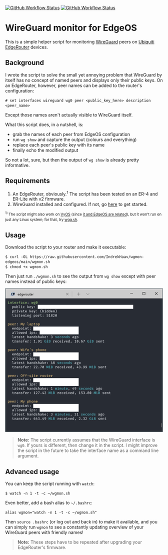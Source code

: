 [![GitHub Workflow Status](https://img.shields.io/github/actions/workflow/status/IndrekHaav/wgmon-edgeos/lint.yml?branch=main)](https://github.com/IndrekHaav/wgmon-edgeos/actions/workflows/lint.yml) [![GitHub Workflow Status](https://img.shields.io/github/actions/workflow/status/IndrekHaav/wgmon-edgeos/link-check.yml?branch=main&label=link-check)](https://github.com/IndrekHaav/wgmon-edgeos/actions/workflows/link-check.yml)

# WireGuard monitor for EdgeOS

This is a simple helper script for monitoring [WireGuard](https://www.wireguard.com/) peers on [Ubiquiti EdgeRouter](https://www.ui.com/edgemax/comparison/) devices.

## Background

I wrote the script to solve the small yet annoying problem that WireGuard by itself has no concept of named peers and displays only their public keys. On an EdgeRouter, however, peer names can be added to the router's configuration:

```
# set interfaces wireguard wg0 peer <public_key_here> description <peer_name>
```

Except those names aren't actually visible to WireGuard itself.

What this script does, in a nutshell, is:
 - grab the names of each peer from EdgeOS configuration
 - run `wg show` and capture the output (colours and everything)
 - replace each peer's public key with its name
 - finally echo the modified output

So not a lot, sure, but then the output of `wg show` is already pretty informative.

## Requirements

 1. An EdgeRouter, obviously.<sup>1</sup> The script has been tested on an ER-4 and ER-Lite with v2 firmware.
 2. WireGuard installed and configured. If not, go [here](https://github.com/WireGuard/wireguard-vyatta-ubnt) to get started.

<small><sup>1)</sup> The script might also work on [VyOS](https://vyos.io/) (since [it and EdgeOS are related](https://blog.vyos.io/versions-mystery-revealed)), but it won't run on just any Linux system; for that, try [wgg.sh](https://github.com/FlyveHest/wg-friendly-peer-names/).</small>

## Usage

Download the script to your router and make it executable:

```shell
$ curl -OL https://raw.githubusercontent.com/IndrekHaav/wgmon-edgeos/main/wgmon.sh
$ chmod +x wgmon.sh
```

Then just run `./wgmon.sh` to see the output from `wg show` except with peer names instead of public keys:

![Screenshot](https://raw.githubusercontent.com/IndrekHaav/wgmon-edgeos/main/screenshot.png)

> **Note:** The script currently assumes that the WireGuard interface is `wg0`. If yours is different, then change it in the script. I might improve the script in the future to take the interface name as a command line argument.

## Advanced usage

You can keep the script running with `watch`:

```shell
$ watch -n 1 -t -c ~/wgmon.sh
```

Even better, add a bash alias to `~/.bashrc`:

```
alias wgmon="watch -n 1 -t -c ~/wgmon.sh"
```

Then `source .bashrc` (or log out and back in) to make it available, and you can simply run `wgmon` to see a constantly updating overview of your WireGuard peers with friendly names!

> **Note:** These steps have to be repeated after upgrading your EdgeRouter's firmware.
